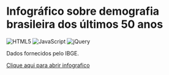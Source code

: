 # **Infográfico sobre demografia brasileira dos últimos 50 anos**

![HTML5](https://img.shields.io/badge/html5-%23E34F26.svg?style=for-the-badge&logo=html5&logoColor=white)
![JavaScript](https://img.shields.io/badge/javascript-%23323330.svg?style=for-the-badge&logo=javascript&logoColor=%23F7DF1E)
![jQuery](https://img.shields.io/badge/jquery-%230769AD.svg?style=for-the-badge&logo=jquery&logoColor=white)

Dados fornecidos pelo IBGE.


[Clique aqui para abrir infografico](https://43d.github.io/infographic_ibge/)
